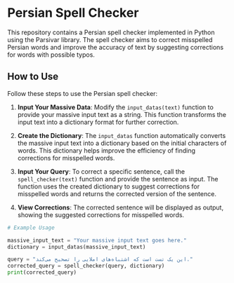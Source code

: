 # Persian Spell Checker

This repository contains a Persian spell checker implemented in Python using the Parsivar library. The spell checker aims to correct misspelled Persian words and improve the accuracy of text by suggesting corrections for words with possible typos.

## How to Use

Follow these steps to use the Persian spell checker:

1. **Input Your Massive Data**: Modify the `input_datas(text)` function to provide your massive input text as a string. This function transforms the input text into a dictionary format for further correction.

2. **Create the Dictionary**: The `input_datas` function automatically converts the massive input text into a dictionary based on the initial characters of words. This dictionary helps improve the efficiency of finding corrections for misspelled words.

3. **Input Your Query**: To correct a specific sentence, call the `spell_checker(text)` function and provide the sentence as input. The function uses the created dictionary to suggest corrections for misspelled words and returns the corrected version of the sentence.

4. **View Corrections**: The corrected sentence will be displayed as output, showing the suggested corrections for misspelled words.

```python
# Example Usage

massive_input_text = "Your massive input text goes here."
dictionary = input_datas(massive_input_text)

query = "این یک تست است که اشتباه‌های املایی را تصحیح می‌کند."
corrected_query = spell_checker(query, dictionary)
print(corrected_query)
